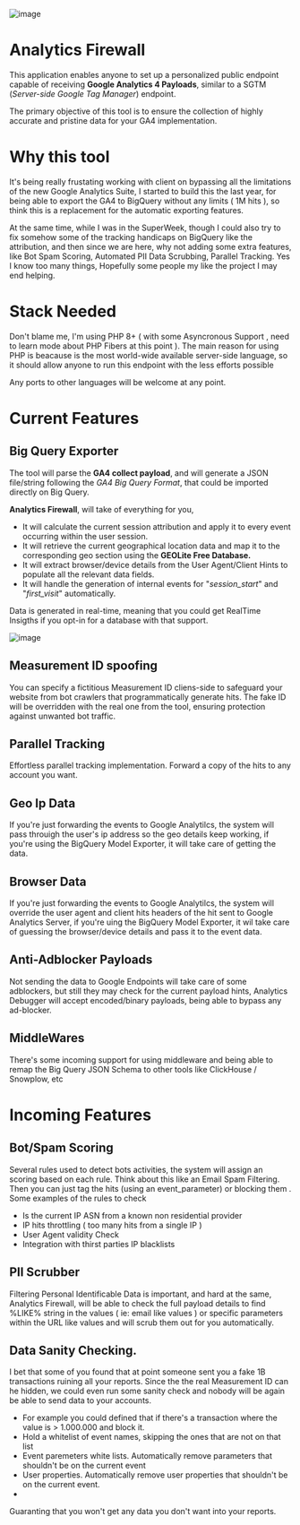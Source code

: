 ![image](https://github.com/analytics-debugger/analytics-firewall/assets/1494564/2ef31c27-2260-4f0a-bffe-c20b4877f014)


# Analytics Firewall
This application enables anyone to set up a personalized public endpoint capable of receiving **Google Analytics 4 Payloads**, similar to a SGTM (*Server-side Google Tag Manager*) endpoint.

The primary objective of this tool is to ensure the collection of highly accurate and pristine data for your GA4 implementation.

# Why this tool

It's being really frustating working with client on bypassing all the limitations of the new Google Analytics Suite, I started to build this the last year, for being able to export the GA4 to BigQuery without any limits ( 1M hits ), so think this is a replacement for the automatic exporting features. 

At the same time, while I was in the SuperWeek,  though I could also try to fix somehow some of the tracking handicaps on BigQuery like the attribution, and then since we are here, why not adding some extra features, like Bot Spam Scoring, Automated PII Data Scrubbing, Parallel Tracking. Yes I know too many things, Hopefully some people my like the project I may end helping.

# Stack Needed
Don't blame me, I'm using PHP 8+ ( with some Asyncronous Support , need to learn mode about PHP Fibers at this point ). The main reason for using PHP is beacause is the most world-wide available server-side language, so it should allow anyone to run this endpoint with the less efforts possible

Any ports to other languages will be welcome at any point.

# Current Features

## Big Query Exporter

The tool will parse the **GA4 collect payload**, and will generate a JSON file/string following the *GA4 Big Query Format*, that could be imported directly on Big Query.

**Analytics Firewall**, will take of everything for you,

 - It will calculate the current session attribution and apply it to every event occurring within the user session.
 - It will retrieve the current geographical location data and map it to the corresponding geo section using the **GEOLite Free Database.**
 - It will extract browser/device details from the User Agent/Client Hints to populate all the relevant data fields.
 - It will handle the generation of internal events for "*session_start*" and "*first_visit*" automatically.

Data is generated in real-time, meaning that you could get RealTime Insigths if you opt-in for a database with that support. 

![image](https://github.com/analytics-debugger/analytics-firewall/assets/1494564/7aa38637-3533-46cf-8fc4-417df66d1b1c)


## Measurement ID spoofing

You can specify a fictitious Measurement ID cliens-side to safeguard your website from bot crawlers that programmatically generate hits. The fake ID will be overridden with the real one from the tool, ensuring protection against unwanted bot traffic.

## Parallel Tracking

 Effortless parallel tracking implementation. Forward a copy of the hits to any account you want. 

## Geo Ip Data
If you're just forwarding the events to Google Analytilcs, the system will pass throuigh the user's ip address so the geo details keep working, if you're using the BigQuery Model Exporter, it will take care of getting the data.

## Browser Data
If you're just forwarding the events to Google Analytilcs, the system will override the user agent and client hits headers of the hit sent to Google Analytics Server, if you're uing the BigQuery Model Exporter, it wil take care of guessing the browser/device details and pass it to the event data.

## Anti-Adblocker Payloads

Not sending the data to Google Endpoints will take care of some adblockers, but still they may check for  the current payload hints, Analytics Debugger will accept encoded/binary payloads, being able to bypass any ad-blocker.

## MiddleWares
There's some incoming support for using middleware and being able to remap the Big Query JSON Schema to other tools like ClickHouse / Snowplow, etc 

# Incoming Features

## Bot/Spam Scoring

Several rules used to detect bots activities, the system will assign an scoring based on each rule. Think about this like an Email Spam Filtering. Then you can just tag the hits (using an event_parameter) or blocking them .  Some examples of the rules to check

- Is the current IP ASN from a known non residential provider
- IP hits throttling ( too many hits from a single IP )
- User Agent validity Check
- Integration with thirst parties IP blacklists

## PII Scrubber
Filtering Personal Identificable Data is important, and hard at the same, Analytics Firewall, will be able to check the full payload details to find %LIKE%  string in the values ( ie: email like values ) or specific parameters within the URL like values and will scrub them out for you automatically.

## Data Sanity Checking.

I bet that some of you found that at point someone sent you a fake 1B transactions ruining all your reports. Since the the real Measurement ID can he hidden, we could even run some sanity check and nobody will be again be able to send data to your accounts.

 - For example you could defined that if there's a transaction where the value is > 1.000.000 and block it. 
 - Hold a whitelist of event names, skipping the ones that are not on that list
 - Event paremeters white lists. Automatically remove parameters that shouldn't be on the current event 
 - User properties. Automatically remove user properties that shouldn't be on the current event.
 - 
Guaranting that you won't get any data you don't want into your reports. 
